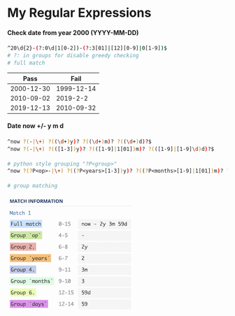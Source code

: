 # My Regular Expressions

#### Check date from year 2000 (YYYY-MM-DD)

```bash
^20\d{2}-(?:0\d|1[0-2])-(?:3[01]|[12][0-9]|0[1-9])$
# ?: in groups for disable greedy checking
# full match
```

| Pass       | Fail       |
| ---------- | ---------- |
| 2000-12-30 | 1999-12-14 |
| 2010-09-02 | 2019-2-2   |
| 2019-12-13 | 2010-09-32 |

#### Date now +/- y m d

```bash
^now ?(-|\+) ?((\d+)y)? ?((\d+)m)? ?((\d+)d)?$
^now ?(-|\+) ?(([1-3])y)? ?(([1-9]|1[01])m)? ?(([1-9]|[1-9]\d)d)?$

# python style grouping "?P<group>"
^now ?(?P<op>-|\+) ?((?P<years>[1-3])y)? ?((?P<months>[1-9]|1[01])m)? ?((?P<days>[1-9]|[1-5]\d)d)?$

# group matching
```
![img_002](./res/regx_002.png)



